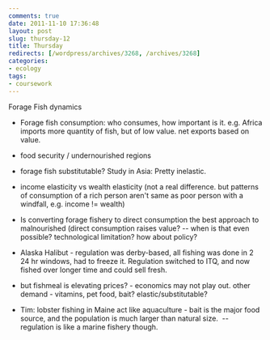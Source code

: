 ```yaml
---
comments: true
date: 2011-11-10 17:36:48
layout: post
slug: thursday-12
title: Thursday
redirects: [/wordpress/archives/3268, /archives/3268]
categories:
- ecology
tags:
- coursework 
---
```


Forage Fish dynamics



	
  * Forage fish consumption: who consumes, how important is it.
e.g. Africa imports more quantity of fish, but of low value. net exports based on value.

	
  * food security / undernourished regions

	
  * forage fish substitutable? Study in Asia: Pretty inelastic.

	
  * income elasticity vs wealth elasticity (not a real difference. but patterns of consumption of a rich person aren't same as poor person with a windfall, e.g. income != wealth)

	
  * Is converting forage fishery to direct consumption the best approach to malnourished (direct consumption raises value? -- when is that even possible? technological limitation? how about policy?

	
  * Alaska Halibut - regulation was derby-based, all fishing was done in 2 24 hr windows, had to freeze it. Regulation switched to ITQ, and now fished over longer time and could sell fresh.

	
  * but fishmeal is elevating prices? - economics may not play out.
other demand - vitamins, pet food, bait? elastic/substitutable?

	
  * Tim: lobster fishing in Maine act like aquaculture - bait is the major food source, and the population is much larger than natural size.  -- regulation is like a marine fishery though.



